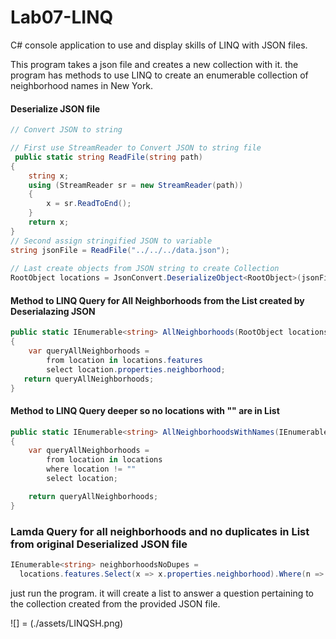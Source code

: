 # Lab07-LINQ
C# console application to use and display skills of LINQ with JSON files.

This program takes a json file and creates a new collection with it. the program has methods to use LINQ to create an enumerable collection of neighborhood names in New York.

#### Deserialize JSON file
```c#
// Convert JSON to string

// First use StreamReader to Convert JSON to string file
 public static string ReadFile(string path)
{
    string x;
    using (StreamReader sr = new StreamReader(path))
    {
        x = sr.ReadToEnd();
    }
    return x;
}
// Second assign stringified JSON to variable
string jsonFile = ReadFile("../../../data.json");
  
// Last create objects from JSON string to create Collection
RootObject locations = JsonConvert.DeserializeObject<RootObject>(jsonFile);

```
#### Method to LINQ Query for All Neighborhoods from the List created by Deserialazing JSON
```c#
public static IEnumerable<string> AllNeighborhoods(RootObject locations)
{
    var queryAllNeighborhoods =
        from location in locations.features
        select location.properties.neighborhood;
   return queryAllNeighborhoods;
}
```
#### Method to LINQ Query deeper so no locations with "" are in List
```c#
public static IEnumerable<string> AllNeighborhoodsWithNames(IEnumerable<string> locations)
{
    var queryAllNeighborhoods =
        from location in locations
        where location != ""
        select location;

    return queryAllNeighborhoods;
}
```
### Lamda Query for all neighborhoods and no duplicates in List from original Deserialized JSON file
```c#
IEnumerable<string> neighborhoodsNoDupes = 
  locations.features.Select(x => x.properties.neighborhood).Where(n => n != "").Distinct();
```


just run the program. it will create a list to answer a question pertaining to the collection created from the provided JSON file.

![] = (./assets/LINQSH.png)
